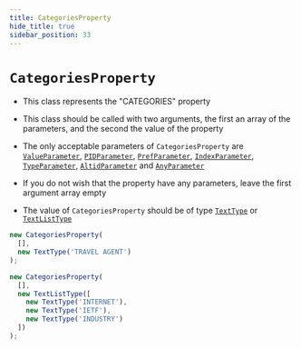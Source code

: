 ```yaml
---
title: CategoriesProperty
hide_title: true
sidebar_position: 33
---
```


# `CategoriesProperty`

* This class represents the "CATEGORIES" property

* This class should be called with two arguments, the first an array of the parameters, and the second the value of the property

* The only acceptable parameters of ```CategoriesProperty``` are [`ValueParameter`](/documentation/parameters/ValueParameter), [`PIDParameter`](/documentation/parameters/pidparameter), [`PrefParameter`](/documentation/parameters/prefparameter), [`IndexParameter`](/documentation/parameters/indexparameter), [`TypeParameter`](/documentation/parameters/typeparameter), [`AltidParameter`](/documentation/parameters/altidparameter) and [`AnyParameter`](/documentation/parameters/anyparameter)

* If you do not wish that the property have any parameters, leave the first argument array empty

* The value of ```CategoriesProperty``` should be of type [`TextType`](/documentation/values/texttype-and-textlisttype) or [`TextListType`](/documentation/values/texttype-and-textlisttype)

```js
new CategoriesProperty(
  [],
  new TextType('TRAVEL AGENT')
);

new CategoriesProperty(
  [],
  new TextListType([
    new TextType('INTERNET'),
    new TextType('IETF'),
    new TextType('INDUSTRY')
  ])
);
```

